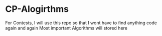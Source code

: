 # CP-Alogirthms
For Contests, I will use this repo so that I wont have to find anything code again and again
Most important Algorithms will stored here 
